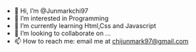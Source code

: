 - 👋 Hi, I’m @Junmarkchi97
- 👀 I’m interested in Programming
- 🌱 I’m currently learning Html,Css and Javascript
- 💞️ I’m looking to collaborate on ...
- 📫 How to reach me: email me at chijunmark97@gmail.com

<!---
Junmarkchi97/Junmarkchi97 is a ✨ special ✨ repository because its `README.md` (this file) appears on your GitHub profile.
You can click the Preview link to take a look at your changes.
--->
